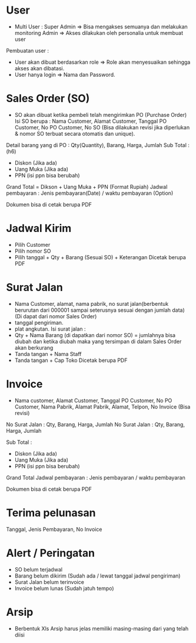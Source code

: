 # User
- Multi User :
Super Admin => Bisa mengakses semuanya dan melakukan monitoring
Admin => Akses dilakukan oleh personalia untuk membuat user

Pembuatan user : 
- User akan dibuat berdasarkan role => Role akan menyesuaikan sehingga akses akan dibatasi.
- User hanya login => Nama dan Password.

# Sales Order (SO)
- SO akan dibuat ketika pembeli telah mengirimkan PO (Purchase Order)
Isi SO berupa : 
Nama Customer, Alamat Customer, Tanggal PO Customer, No PO Customer, No SO (Bisa dilakukan revisi jika diperlukan & nomor SO terbuat secara otomatis dan unique).

Detail barang yang di PO :
Qty(Quantity), Barang, Harga, Jumlah
Sub Total : (h6)
- Diskon (Jika ada)
- Uang Muka (Jika ada)
- PPN (isi ppn bisa berubah)

Grand Total = Dikson + Uang Muka + PPN (Format Rupiah)
Jadwal pembayaran : Jenis pembayaran(Date) / waktu pembayaran (Option)
<!-- Cash, Debit/Kredit, Transfer/30 Hari setelah barang diterima -->
Dokumen bisa di cetak berupa PDF

# Jadwal Kirim
- Pilih Customer 
- Pilih nomor SO
- Pilih tanggal + Qty + Barang (Sesuai SO) + Keterangan
Dicetak berupa PDF

# Surat Jalan
- Nama Customer, alamat, nama pabrik, no surat jalan(berbentuk berurutan dari 000001 sampai seterusnya sesuai dengan jumlah data) (Di dapat dari nomor Sales Order) 
- tanggal pengiriman.
- plat angkutan.
Isi surat jalan :
- Qty + Nama Barang (di dapatkan dari nomor SO) = jumlahnya bisa diubah dan ketika diubah maka yang tersimpan di dalam Sales Order akan berkurang
- Tanda tangan + Nama Staff
- Tanda tangan + Cap Toko
Dicetak berupa PDF

# Invoice 
- Nama customer, Alamat Customer, Tanggal PO Customer, No PO Customer, Nama Pabrik, Alamat Pabrik, Alamat, Telpon, No Invoice (Bisa revisi)

No Surat Jalan :
Qty, Barang, Harga, Jumlah
No Surat Jalan :
Qty, Barang, Harga, Jumlah

Sub Total :
- Diskon (Jika ada)
- Uang Muka (Jika ada)
- PPN (isi ppn bisa berubah)

Grand Total 
Jadwal pembayaran : Jenis pembayaran / waktu pembayaran 
<!-- Cash, Debit/Kredit, Transfer/30 Hari setelah barang diterima -->
Dokumen bisa di cetak berupa PDF

# Terima pelunasan 
Tanggal, Jenis Pembayaran, No Invoice

# Alert / Peringatan
- SO belum terjadwal
- Barang belum dikirim (Sudah ada / lewat tanggal jadwal pengiriman)
- Surat Jalan belum terinvoice
- Invoice belum lunas (Sudah jatuh tempo)

# Arsip
- Berbentuk Xls
Arsip harus jelas memiliki masing-masing dari yang telah diisi
